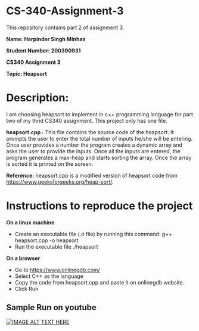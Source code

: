 # CS-340-Assignment-3
This repository contains part 2 of assignment 3. 

**Name: Harpinder Singh Minhas**

**Student Number: 200390931**

**CS340 Assignment 3**

**Topic: Heapsort**

# Description: 
I am choosing heapsort to implement in c++ programming language for part two of my thrid CS340 assignment. This project only has one file. 

**heapsort.cpp :**
This file contains the source code of the heapsort. It prompts the user to enter the total number of inputs he/she will be entering. Once user provides a number the program creates a dynamic array and asks the user to provide the inputs. Once all the inputs are entered, the program generates a max-heap and starts sorting the array. Once the array is sorted it is printed on the screen.

**Reference:**
heapsort.cpp is a modified version of heapsort code from https://www.geeksforgeeks.org/heap-sort/. 

# Instructions to reproduce the project
**On a linux machine**
- Create an executable file (.o file) by running this command: g++ heapsort.cpp -o heapsort
- Run the executable file ./heapsort

**On a browser**
- Go to https://www.onlinegdb.com/
- Select C++ as the language
- Copy the code from heapsort.cpp and paste it on onlinegdb website.
- Click Run

## Sample Run on youtube
[![IMAGE ALT TEXT HERE](https://img.youtube.com/vi/u4gHpJ1R0Lw/0.jpg)](https://youtu.be/u4gHpJ1R0Lw)
